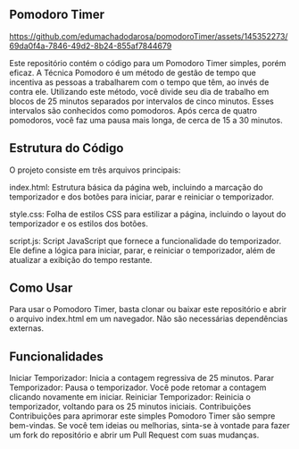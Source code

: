 ## Pomodoro Timer


https://github.com/edumachadodarosa/pomodoroTimer/assets/145352273/69da0f4a-7846-49d2-8b24-855af7844679

Este repositório contém o código para um Pomodoro Timer simples, porém eficaz. A Técnica Pomodoro é um método de gestão de tempo que incentiva as pessoas a trabalharem com o tempo que têm, ao invés de contra ele. Utilizando este método, você divide seu dia de trabalho em blocos de 25 minutos separados por intervalos de cinco minutos. Esses intervalos são conhecidos como pomodoros. Após cerca de quatro pomodoros, você faz uma pausa mais longa, de cerca de 15 a 30 minutos.

## Estrutura do Código


O projeto consiste em três arquivos principais:

index.html: Estrutura básica da página web, incluindo a marcação do temporizador e dos botões para iniciar, parar e reiniciar o temporizador.

style.css: Folha de estilos CSS para estilizar a página, incluindo o layout do temporizador e os estilos dos botões.

script.js: Script JavaScript que fornece a funcionalidade do temporizador. Ele define a lógica para iniciar, parar, e reiniciar o temporizador, além de atualizar a exibição do tempo restante.

## Como Usar


Para usar o Pomodoro Timer, basta clonar ou baixar este repositório e abrir o arquivo index.html em um navegador. Não são necessárias dependências externas.

## Funcionalidades


Iniciar Temporizador: Inicia a contagem regressiva de 25 minutos.
Parar Temporizador: Pausa o temporizador. Você pode retomar a contagem clicando novamente em iniciar.
Reiniciar Temporizador: Reinicia o temporizador, voltando para os 25 minutos iniciais.
Contribuições
Contribuições para aprimorar este simples Pomodoro Timer são sempre bem-vindas. Se você tem ideias ou melhorias, sinta-se à vontade para fazer um fork do repositório e abrir um Pull Request com suas mudanças.
